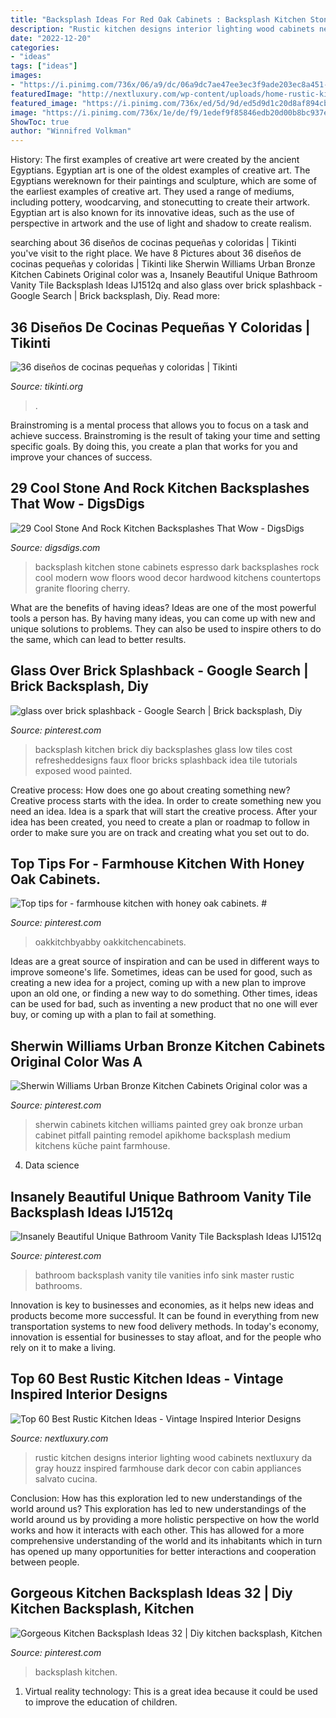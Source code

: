 ```yaml
---
title: "Backsplash Ideas For Red Oak Cabinets : Backsplash Kitchen Stone Cabinets Espresso Dark Backsplashes Rock Cool Modern Wow Floors Wood Decor Hardwood Kitchens Countertops Granite Flooring Cherry"
description: "Rustic kitchen designs interior lighting wood cabinets nextluxury da gray houzz inspired farmhouse dark decor con cabin appliances salvato cucina"
date: "2022-12-20"
categories:
- "ideas"
tags: ["ideas"]
images:
- "https://i.pinimg.com/736x/06/a9/dc/06a9dc7ae47ee3ec3f9ade203ec8a451--kitchen-brick-brick-backsplash-kitchen-faux.jpg"
featuredImage: "http://nextluxury.com/wp-content/uploads/home-rustic-kitchen-ideas.jpg"
featured_image: "https://i.pinimg.com/736x/ed/5d/9d/ed5d9d1c20d8af894cba825cdbed2b55.jpg"
image: "https://i.pinimg.com/736x/1e/de/f9/1edef9f85846edb20d00b8bc937edf27--cabinet-refacing-diy-redo-kitchen-cabinets.jpg"
ShowToc: true
author: "Winnifred Volkman"
---
```



History: The first examples of creative art were created by the ancient Egyptians.
Egyptian art is one of the oldest examples of creative art. The Egyptians wereknown for their paintings and sculpture, which are some of the earliest examples of creative art. They used a range of mediums, including pottery, woodcarving, and stonecutting to create their artwork. Egyptian art is also known for its innovative ideas, such as the use of perspective in artwork and the use of light and shadow to create realism.

	

		
searching about 36 diseños de cocinas pequeñas y coloridas | Tikinti you've visit to the right place. We have 8 Pictures about 36 diseños de cocinas pequeñas y coloridas | Tikinti like Sherwin Williams Urban Bronze Kitchen Cabinets Original color was a, Insanely Beautiful Unique Bathroom Vanity Tile Backsplash Ideas IJ1512q and also glass over brick splashback - Google Search | Brick backsplash, Diy. Read more:
		
    
## 36 Diseños De Cocinas Pequeñas Y Coloridas | Tikinti

<img loading=lazy src="http://tikinti.org/wp-content/uploads/2013/07/cocinas-colores-015.jpg" onerror="this.onerror=null;this.src='https://tse1.mm.bing.net/th?id=OIP.-kqC9JqFeCkYVq8C4Fn1uAHaJ3&amp;pid=15.1';" alt="36 diseños de cocinas pequeñas y coloridas | Tikinti">

_Source: tikinti.org_

>. 

	

Brainstroming is a mental process that allows you to focus on a task and achieve success. Brainstroming is the result of taking your time and setting specific goals. By doing this, you create a plan that works for you and improve your chances of success.

    
## 29 Cool Stone And Rock Kitchen Backsplashes That Wow - DigsDigs

<img loading=lazy src="https://www.digsdigs.com/photos/cool-stone-kitchen-backsplashes-that-wow-20.jpg" onerror="this.onerror=null;this.src='https://tse4.mm.bing.net/th?id=OIP.kf7deeu29h_-iDfUg-J74wHaJ3&amp;pid=15.1';" alt="29 Cool Stone And Rock Kitchen Backsplashes That Wow - DigsDigs">

_Source: digsdigs.com_

>backsplash kitchen stone cabinets espresso dark backsplashes rock cool modern wow floors wood decor hardwood kitchens countertops granite flooring cherry. 

	

What are the benefits of having ideas?
Ideas are one of the most powerful tools a person has. By having many ideas, you can come up with new and unique solutions to problems. They can also be used to inspire others to do the same, which can lead to better results.

    
## Glass Over Brick Splashback - Google Search | Brick Backsplash, Diy

<img loading=lazy src="https://i.pinimg.com/736x/06/a9/dc/06a9dc7ae47ee3ec3f9ade203ec8a451--kitchen-brick-brick-backsplash-kitchen-faux.jpg" onerror="this.onerror=null;this.src='https://tse4.mm.bing.net/th?id=OIP.LLtsMf-2y1FAO9seC5kYawAAAA&amp;pid=15.1';" alt="glass over brick splashback - Google Search | Brick backsplash, Diy">

_Source: pinterest.com_

>backsplash kitchen brick diy backsplashes glass low tiles cost refresheddesigns faux floor bricks splashback idea tile tutorials exposed wood painted. 

	

Creative process: How does one go about creating something new?
Creative process starts with the idea. In order to create something new you need an idea. Idea is a spark that will start the creative process. After your idea has been created, you need to create a plan or roadmap to follow in order to make sure you are on track and creating what you set out to do.

    
## Top Tips For - Farmhouse Kitchen With Honey Oak Cabinets. #

<img loading=lazy src="https://i.pinimg.com/736x/4d/e2/d3/4de2d3ccd776e74fc7a94c222b44e8e1.jpg" onerror="this.onerror=null;this.src='https://tse4.mm.bing.net/th?id=OIP.aMbzLzqAfK2pRBU3ukOvaAHaLg&amp;pid=15.1';" alt="Top tips for - farmhouse kitchen with honey oak cabinets. #">

_Source: pinterest.com_

>oakkitchbyabby oakkitchencabinets. 

	

Ideas are a great source of inspiration and can be used in different ways to improve someone's life. Sometimes, ideas can be used for good, such as creating a new idea for a project, coming up with a new plan to improve upon an old one, or finding a new way to do something. Other times, ideas can be used for bad, such as inventing a new product that no one will ever buy, or coming up with a plan to fail at something.

    
## Sherwin Williams Urban Bronze Kitchen Cabinets Original Color Was A

<img loading=lazy src="https://i.pinimg.com/736x/1e/de/f9/1edef9f85846edb20d00b8bc937edf27--cabinet-refacing-diy-redo-kitchen-cabinets.jpg" onerror="this.onerror=null;this.src='https://tse2.mm.bing.net/th?id=OIP.WU83IgqWYY1KSDKEiKtO0QHaJ3&amp;pid=15.1';" alt="Sherwin Williams Urban Bronze Kitchen Cabinets Original color was a">

_Source: pinterest.com_

>sherwin cabinets kitchen williams painted grey oak bronze urban cabinet pitfall painting remodel apikhome backsplash medium kitchens küche paint farmhouse. 

	

4. Data science 

    
## Insanely Beautiful Unique Bathroom Vanity Tile Backsplash Ideas IJ1512q

<img loading=lazy src="https://i.pinimg.com/736x/ed/5d/9d/ed5d9d1c20d8af894cba825cdbed2b55.jpg" onerror="this.onerror=null;this.src='https://tse1.mm.bing.net/th?id=OIP.4uufpi-vMLY4XX1vYfcfIgHaLF&amp;pid=15.1';" alt="Insanely Beautiful Unique Bathroom Vanity Tile Backsplash Ideas IJ1512q">

_Source: pinterest.com_

>bathroom backsplash vanity tile vanities info sink master rustic bathrooms. 

	

Innovation is key to businesses and economies, as it helps new ideas and products become more successful. It can be found in everything from new transportation systems to new food delivery methods. In today's economy, innovation is essential for businesses to stay afloat, and for the people who rely on it to make a living.

    
## Top 60 Best Rustic Kitchen Ideas - Vintage Inspired Interior Designs

<img loading=lazy src="http://nextluxury.com/wp-content/uploads/home-rustic-kitchen-ideas.jpg" onerror="this.onerror=null;this.src='https://tse2.mm.bing.net/th?id=OIP.LBxNgtD3u6pkLZtwPZRn7QAAAA&amp;pid=15.1';" alt="Top 60 Best Rustic Kitchen Ideas - Vintage Inspired Interior Designs">

_Source: nextluxury.com_

>rustic kitchen designs interior lighting wood cabinets nextluxury da gray houzz inspired farmhouse dark decor con cabin appliances salvato cucina. 

	

Conclusion: How has this exploration led to new understandings of the world around us?
This exploration has led to new understandings of the world around us by providing a more holistic perspective on how the world works and how it interacts with each other. This has allowed for a more comprehensive understanding of the world and its inhabitants which in turn has opened up many opportunities for better interactions and cooperation between people.

    
## Gorgeous Kitchen Backsplash Ideas 32 | Diy Kitchen Backsplash, Kitchen

<img loading=lazy src="https://i.pinimg.com/736x/45/15/9d/45159d6895211d74436795533fcae0c9.jpg" onerror="this.onerror=null;this.src='https://tse4.mm.bing.net/th?id=OIP.5NhmAIvVIgOi_zsZbZRffAHaJ4&amp;pid=15.1';" alt="Gorgeous Kitchen Backsplash Ideas 32 | Diy kitchen backsplash, Kitchen">

_Source: pinterest.com_

>backsplash kitchen. 

	

1. Virtual reality technology: This is a great idea because it could be used to improve the education of children.


